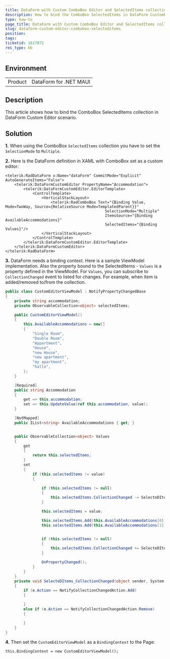 ```yaml
---
title: DataForm with Custom ComboBox Editor and SelectedItems collection
description: How to bind the ComboBox SelectedItems in DataForm CustomEditor Scenario
type: how-to
page_title: DataForm with Custom ComboBox Editor and SelectedItems collection
slug: dataform-custom-editor-combobox-selecteditems
position: 
tags: 
ticketid: 1617072
res_type: kb
---
```


## Environment
<table>
    <tbody>
        <tr>
            <td>Product</td>
            <td>DataForm for .NET MAUI</td>
        </tr>
    </tbody>
</table>


## Description

This article shows how to bind the ComboBox SelectedItems collection in DataForm Custom Editor scenario. 

## Solution

**1.** When using the ComboBox `SelectedItems` collection you have to set the `SelectionMode` to `Multiple`. 

**2.** Here is the DataForm definition in XAML with ComboBox set as a custom editor: 

```XAML
<telerik:RadDataForm x:Name="dataForm" CommitMode="Explicit" AutoGenerateItems="False">
    <telerik:DataFormCustomEditor PropertyName="Accommodation">
        <telerik:DataFormCustomEditor.EditorTemplate>
            <ControlTemplate>
                <VerticalStackLayout>
                    <telerik:RadComboBox Text="{Binding Value, Mode=TwoWay, Source={RelativeSource Mode=TemplatedParent}}" 
                                            SelectionMode="Multiple"
                                            ItemsSource="{Binding AvailableAccommodations}"
                                            SelectedItems="{Binding Values}"/>
                </VerticalStackLayout>
            </ControlTemplate>
        </telerik:DataFormCustomEditor.EditorTemplate>
    </telerik:DataFormCustomEditor>
</telerik:RadDataForm>
```

**3.** DataForm needs a binding context. Here is a sample ViewModel implementation. Also the property bound to the SelectedItems - `Values` is a property defined in the ViewModel. For `Values`, you can subscribe to `CollectionChanged` event to listed for changes. For example, when item is added/removed to/from the collection.

```C#
public class CustomEditorViewModel : NotifyPropertyChangedBase
{
    private string accommodation;
    private ObservableCollection<object> selectedItems;

    public CustomEditorViewModel()
    {
        this.AvailableAccommodations = new[]
        {
            "Single Room",
            "Double Room",
            "Appartment",
            "House",
            "new House",
            "new apartment",
            "my apartment",
            "hallo",
        };
    }

    [Required]
    public string Accommodation
    {
        get => this.accommodation;
        set => this.UpdateValue(ref this.accommodation, value);
    }

    [NotMapped]
    public IList<string> AvailableAccommodations { get; }


    public ObservableCollection<object> Values
    {
        get
        {
            return this.selectedItems;
        }
        set
        {
            if (this.selectedItems != value)
            {

                if (this.selectedItems != null)
                {
                    this.selectedItems.CollectionChanged -= SelecteDItems_CollectionChanged;
                }

                this.selectedItems = value;

                this.selectedItems.Add(this.AvailableAccommodations[0]);
                this.selectedItems.Add(this.AvailableAccommodations[1]);


                if (this.selectedItems != null)
                {
                    this.selectedItems.CollectionChanged += SelecteDItems_CollectionChanged;
                }

                OnPropertyChanged();
            }
        }
    }
    private void SelecteDItems_CollectionChanged(object sender, System.Collections.Specialized.NotifyCollectionChangedEventArgs e)
    {
        if (e.Action == NotifyCollectionChangedAction.Add)
        {

        }
        else if (e.Action == NotifyCollectionChangedAction.Remove) 
        { 

        }
    }
}
```

**4.** Then set the `CustomEditorViewModel` as a `BindingContext` to the Page:

```
this.BindingContext = new CustomEditorViewModel();
```
